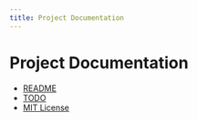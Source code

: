 ```yaml
---
title: Project Documentation
---
```


# Project Documentation

- [README](README.html)
- [TODO](TODO.md)
- [MIT License](LICENSE.txt)
